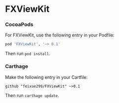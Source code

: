 # FXViewKit
 
### CocoaPods

For FXViewKit, use the following entry in your Podfile:

```rb
pod 'FXViewKit', '~> 0.1'
```

Then run `pod install`.


### Carthage

Make the following entry in your Cartfile:

```
github "feixue299/FXViewKit" ~>0.1
```

Then run `carthage update`.
